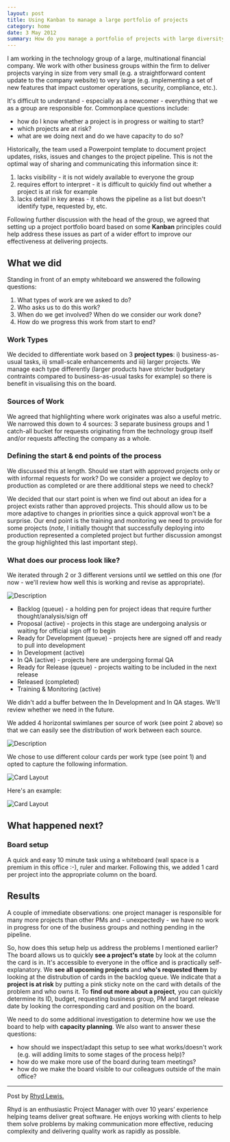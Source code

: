```yaml
---
layout: post
title: Using Kanban to manage a large portfolio of projects
category: home
date: 3 May 2012
summary: How do you manage a portfolio of projects with large diversity of scope and size? Rhyd Lewis explains the process he set up using Kanban to expose project risks early and enable reliable capacity planning across the technology group of a large multinational finance company.
---
```

I am working in the technology group of a large, multinational financial company. We work with other business groups within the firm to deliver projects varying in size from very small (e.g. a straightforward content update to the company website) to very large (e.g. implementing a set of new features that impact customer operations, security, compliance, etc.).

It's difficult to understand - especially as a newcomer - everything that we as a group are responsible for. Commonplace questions include:

* how do I know whether a project is in progress or waiting to start?
* which projects are at risk?
* what are we doing next and do we have capacity to do so? 


Historically, the team used a Powerpoint template to document project updates, risks, issues and changes to the project pipeline. This is not the optimal way of sharing and communicating this information since it:

1. lacks visibility - it is not widely available to everyone the group
2. requires effort to interpret - it is difficult to quickly find out whether a project is at risk for example
3. lacks detail in key areas - it shows the pipeline as a list but doesn't identify type, requested by, etc.

Following further discussion with the head of the group, we agreed that setting up a project portfolio board based on some **Kanban** principles could help address these issues as part of a wider effort to improve our effectiveness at delivering projects.

## What we did
Standing in front of an empty whiteboard we answered the following questions:

1. What types of work are we asked to do?
1. Who asks us to do this work?
1. When do we get involved? When do we consider our work done?
1. How do we progress this work from start to end?

### Work Types
We decided to differentiate work based on 3 **project types**: i) business-as-usual tasks, ii) small-scale enhancements and iii) larger projects. We manage each type differently (larger products have stricter budgetary contraints compared to business-as-usual tasks for example) so there is benefit in visualising this on the board.

### Sources of Work
We agreed that highlighting where work originates was also a useful metric. We narrowed this down to 4 sources: 3 separate business groups and 1 catch-all bucket for requests originating from the technology group itself and/or requests affecting the company as a whole.

### Defining the start & end points of the process
We discussed this at length. Should we start with approved projects only or with informal requests for work? Do we consider a project we deploy to production as completed or are there additional steps we need to check? 

We decided that our start point is when we find out about an idea for a project exists rather than approved projects. This should allow us to be more adaptive to changes in priorities since a quick approval won't be a surprise.  Our end point is the training and monitoring we need to provide for some projects (*note*, I initially thought that successfully deploying into production represented a completed project but further discussion amongst the group highlighted this last important step).

### What does our process look like?
We iterated through 2 or 3 different versions until we settled on this one (for now - we'll review how well this is working and revise as appropriate).

![Description](./board1.png)

* Backlog (queue) - a holding pen for project ideas that require further thought/analysis/sign off
* Proposal (active) - projects in this stage are undergoing analysis or waiting for official sign off to begin
* Ready for Development (queue) - projects here are signed off and ready to pull into development
* In Development (active)
* In QA (active) - projects here are undergoing formal QA 
* Ready for Release (queue) - projects waiting to be included in the next release
* Released (completed)
* Training & Monitoring (active)

We didn't add a buffer between the In Development and In QA stages. We'll review whether we need in the future.

We added 4 horizontal swimlanes per source of work (see point 2 above) so that we can easily see the distribution of work between each source.

![Description](./board2.png)

We chose to use different colour cards per work type (see point 1) and opted to capture the following information.

![Card Layout](./cardlayout1.png)

Here's an example:

![Card Layout](./cardlayout2.png)		

## What happened next?

### Board setup

A quick and easy 10 minute task using a whiteboard (wall space is a premium in this office :-), ruler and marker. Following this, we added 1 card per project into the appropriate column on the board.

## Results

A couple of immediate observations: one project manager is responsible for many more projects than other PMs and - unexpectedly - we have no work in progress for one of the business groups and nothing pending in the pipeline.

So, how does this setup help us address the problems I mentioned earlier? The board allows us to quickly **see a project's state** by look at the column the card is in. It's accessible to everyone in the office and is practically self-explanatory. We **see all upcoming projects** and **who's requested them** by looking at the distrubution of cards in the backlog queue. We indicate that a **project is at risk** by putting a pink sticky note on the card with details of the problem and who owns it. To **find out more about a project**, you can quickly determine its ID, budget, requesting business group, PM and target release date by looking the corresponding card and position on the board.

We need to do some additional investigation to determine how we use the board to help with **capacity planning**. We also want to answer these questions:  

* how should we inspect/adapt this setup to see what works/doesn't work (e.g. will adding limits to some stages of the process help)?
* how do we make more use of the board during team meetings?
* how do we make the board visible to our colleagues outside of the main office?

***

Post by [Rhyd Lewis.](http://twitter.com/rhyd)

Rhyd is an enthusiastic Project Manager with over 10 years’ experience helping teams deliver great software. He enjoys working with clients to help them solve problems by making communication more effective, reducing complexity and delivering quality work as rapidly as possible.